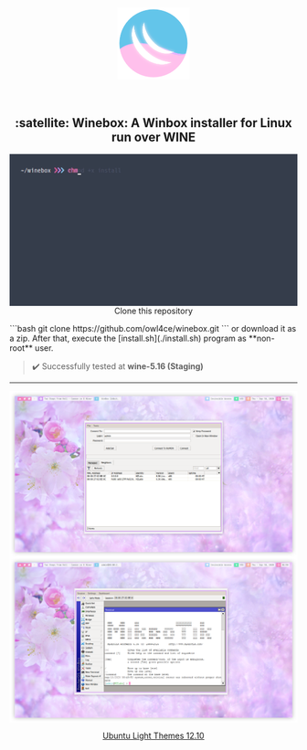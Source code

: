 <p align="center"><a name="top" href="#satellite-winebox-a-winbox-installer-for-linux-run-over-wine"><img width="25%" src="./.winebox/winebox.png"></a></p>

<br>

<h2 align="center">:satellite: Winebox: A Winbox installer for Linux run over WINE</h2>

<a href="./assets/preview.gif"><img src="./assets/preview.gif" alt="preview" align="left" width="516px"></a>

<p align="center">Clone this repository</p>
```bash
git clone https://github.com/owl4ce/winebox.git
```
or download it as a zip. After that, execute the [install.sh](./install.sh) program as **non-root** user.

> :heavy_check_mark: Successfully tested at **wine-5.16 (Staging)**

---

<img src="./assets/winbox1.png" alt="screenshots: winbox run over wine #1" align="center">
<img src="./assets/winbox2.png" alt="screenshots: winbox run over wine #2" align="center">

<a href="https://www.deviantart.com/aerilius/art/Ubuntu-Light-Themes-12-10-327631977"><p align="center">Ubuntu Light Themes 12.10</p><a>

